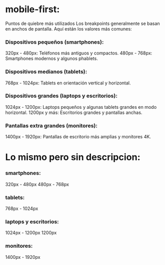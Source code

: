 # mobile-first:
Puntos de quiebre más utilizados
Los breakpoints generalmente se basan en anchos de pantalla. Aquí están los valores más comunes:

### Dispositivos pequeños (smartphones):
320px - 480px: Teléfonos más antiguos y compactos.
480px - 768px: Smartphones modernos y algunos phablets.

### Dispositivos medianos (tablets):
768px - 1024px: Tablets en orientación vertical y horizontal.

### Dispositivos grandes (laptops y escritorios):
1024px - 1200px: Laptops pequeños y algunas tablets grandes en modo horizontal.
1200px y más: Escritorios grandes y pantallas anchas.

### Pantallas extra grandes (monitores):
1400px - 1920px: Pantallas de escritorio más amplias y monitores 4K.



# Lo mismo pero sin descripcion:

### smartphones:
320px - 480px
480px - 768px

### tablets:
768px - 1024px

### laptops y escritorios:
1024px - 1200px
1200px

### monitores:
1400px - 1920px
